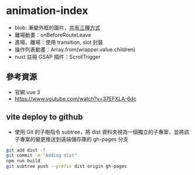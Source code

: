 # animation-index

- blob: 漸變外框的圖片，[共有三種方式](https://kero13.notion.site/SVG-blob-f8a53d5ea8e94119bf51bfd4485a9011)
- 離場動畫：onBeforeRouteLeave
- 進場、離場：使用 transition, slot 封裝
- 操作列表動畫：Array.from(wrapper.value.children)
- nuxt 註冊 GSAP 插件：ScrollTrigger

## 參考資源

- 官網 vue 3
- <https://www.youtube.com/watch?v=37EFXLA-6dc>

## vite deploy to github

- 使用 Git 的子樹指令 subtree，將 dist 資料夾視為一個獨立的子專案，並將該子專案的變更推送到遠端儲存庫的 gh-pages 分支

```bash
git add dist -f
git commit -m "Adding dist"
npm run build
git subtree push --prefix dist origin gh-pages
```
